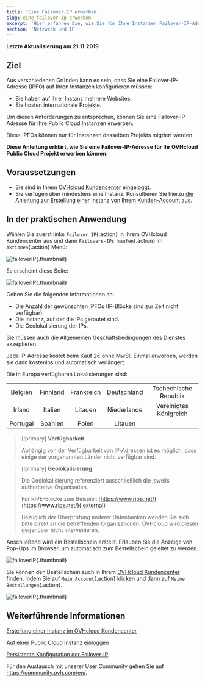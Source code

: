 ```yaml
---
title: 'Eine Failover-IP erwerben'
slug: eine-failover-ip-erwerben
excerpt: 'Hier erfahren Sie, wie Sie für Ihre Instanzen Failover-IP-Adressen bestellen können'
section: 'Netzwerk und IP'
---
```


**Letzte Aktualisierung am 21.11.2019**

## Ziel

Aus verschiedenen Gründen kann es sein, dass Sie eine Failover-IP-Adresse (IPFO) auf Ihren Instanzen konfigurieren müssen:

- Sie haben auf Ihrer Instanz mehrere Websites.
- Sie hosten internationale Projekte.

Um diesen Anforderungen zu entsprechen, können Sie eine Failover-IP-Adresse für Ihre Public Cloud Instanzen erwerben.

Diese IPFOs können nur für Instanzen desselben Projekts migriert werden.

**Diese Anleitung erklärt, wie Sie eine Failover-IP-Adresse für Ihr OVHcloud Public Cloud Projekt erwerben können.**


## Voraussetzungen

- Sie sind in Ihrem [OVHcloud Kundencenter](https://www.ovh.com/auth/?action=gotomanager) eingeloggt.
- Sie verfügen über mindestens eine Instanz. Konsultieren Sie hierzu [die Anleitung zur Erstellung einer Instanz von Ihrem Kunden-Account aus](../erstellung_einer_instanz_im_ovh_kundencenter/).

## In der praktischen Anwendung

Wählen Sie zuerst links `Failover IP`{.action} in Ihrem OVHcloud Kundencenter aus und dann `Failovers-IPs kaufen`{.action} im `Aktionen`{.action} Menü:

![failoverIP](images/buyfailoverip1.png){.thumbnail}

Es erscheint diese Seite:

![failoverIP](images/buyfailoverip2.png){.thumbnail}

Geben Sie die folgenden Informationen an:

- Die Anzahl der gewünschten IPFOs (IP-Blöcke sind zur Zeit nicht verfügbar).
- Die Instanz, auf der die IPs geroutet sind.
- Die Geolokalisierung der IPs.

Sie müssen auch die Allgemeinen Geschäftsbedingungen des Dienstes akzeptieren.

Jede IP-Adresse kostet beim Kauf 2€ ohne MwSt. Einmal erworben, werden sie dann kostenlos und automatisch verlängert.

Die in Europa verfügbaren Lokalisierungen sind:

|          |          |          |           |                    |
|:--------:|:--------:|:--------:|:---------:|:------------------:|
| Belgien | Finnland |  Frankreich  | Deutschland | Tschechische Republik |
|  Irland |  Italien  | Litauen |  Niederlande |     Vereinigtes Königreich    |
| Portugal |  Spanien |  Polen |  Litauen |                    |


> [!primary] **Verfügbarkeit**
> 
> Abhängig von der Verfügbarkeit von IP-Adressen ist es möglich,
> dass einige der vorgenannten Länder nicht verfügbar sind.
> 

> [!primary] **Geolokalisierung**
>
> Die Geolokalisierung referenziert ausschließlich die jeweils authoritative Organisation.
> 
> Für RIPE-Blöcke zum Beispiel: [https://www.ripe.net/](https://www.ripe.net/){.external}
>
> Bezüglich der Überprüfung anderer Datenbanken wenden Sie sich bitte direkt an die betreffenden Organisationen. OVHcloud wird diesen gegenüber nicht intervenieren.

Anschließend wird ein Bestellschein erstellt. Erlauben Sie die Anzeige von Pop-Ups im Browser, um automatisch zum Bestellschein geleitet zu werden.

![failoverIP](images/buyfailoverip3.png){.thumbnail}

Sie können den Bestellschein auch in Ihrem [OVHcloud Kundencenter](https://www.ovh.com/auth/?action=gotomanager) finden, indem Sie auf `Mein Account`{.action} klicken und dann auf `Meine Bestellungen`{.action}.

![failoverIP](images/buyfailoverip4.png){.thumbnail}

## Weiterführende Informationen

[Erstellung einer Instanz im OVHcloud Kundencenter](../erstellung_einer_instanz_im_ovh_kundencenter/)

[Auf einer Public Cloud Instanz einloggen](../erster-login/)

[Persistente Konfiguration der Failover-IP](../persistente_konfiguration_der_failover-ip/)

Für den Austausch mit unserer User Community gehen Sie auf <https://community.ovh.com/en/>.
